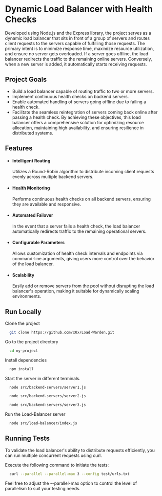 # Dynamic Load Balancer with Health Checks

Developed using Node.js and the Express library, the project serves as a dynamic load balancer that sits in front of a group of servers and routes client requests to the servers capable of fulfilling those requests. The primary intent is to minimize response time, maximize resource utilization, and ensure no server gets overloaded. If a server goes offline, the load balancer redirects the traffic to the remaining online servers. Conversely, when a new server is added, it automatically starts receiving requests.

## Project Goals
- Build a load balancer capable of routing traffic to two or more servers.
- Implement continuous health checks on backend servers.
- Enable automated handling of servers going offline due to failing a health check.
- Facilitate the seamless reintegration of servers coming back online after passing a health check.
By achieving these objectives, this load balancer offers a comprehensive solution for optimizing resource allocation, maintaining high availability, and ensuring resilience in distributed systems.


## Features

- #### Intelligent Routing 
    Utilizes a Round-Robin algorithm to distribute incoming client requests evenly across multiple backend servers.


- #### Health Monitoring
    Performs continuous health checks on all backend servers, ensuring they are available and responsive.


- #### Automated Failover
    In the event that a server fails a health check, the load balancer automatically redirects traffic to the remaining operational servers.


- #### Configurable Parameters
    Allows customization of health check intervals and endpoints via command-line arguments, giving users more control over the behavior of the load balancer.

- #### Scalability
    Easily add or remove servers from the pool without disrupting the load balancer's operation, making it suitable for dynamically scaling environments.


## Run Locally

Clone the project

```bash
  git clone https://github.com/x0x/Load-Warden.git
```

Go to the project directory

```bash
  cd my-project
```

Install dependencies

```bash
  npm install
```

Start the server in different terminals.

```bash
  node src/backend-servers/server1.js
```
```bash
  node src/backend-servers/server2.js
```
```bash
  node src/backend-servers/server3.js
```

Run the Load-Balancer server

```bash
  node src/load-balancer/index.js
```


## Running Tests


To validate the load balancer's ability to distribute requests efficiently, you can run multiple concurrent requests using curl.

Execute the following command to initiate the tests:

```bash
  curl --parallel --parallel-max 3 --config test/urls.txt
```

Feel free to adjust the --parallel-max option to control the level of parallelism to suit your testing needs.



